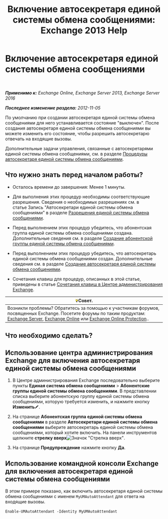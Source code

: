 ﻿---
title: 'Включение автосекретаря единой системы обмена сообщениями: Exchange 2013 Help'
TOCTitle: Включение автосекретаря единой системы обмена сообщениями
ms:assetid: 16667a8f-50ab-4bb8-9a05-0389511974b1
ms:mtpsurl: https://technet.microsoft.com/ru-ru/library/Aa996379(v=EXCHG.150)
ms:contentKeyID: 50487542
ms.date: 05/22/2018
mtps_version: v=EXCHG.150
ms.translationtype: MT
---

# Включение автосекретаря единой системы обмена сообщениями

 

_**Применимо к:** Exchange Online, Exchange Server 2013, Exchange Server 2016_

_**Последнее изменение раздела:** 2012-11-05_

По умолчанию при создании автосекретаря единой системы обмена сообщениями для него устанавливается состояние "выключен". После создания автосекретаря единой системы обмена сообщениями вы можете изменить его состояние, чтобы разрешить автосекретарю отвечать на входящие вызовы.

Дополнительные задачи управления, связанные с автосекретарями единой системы обмена сообщениями, см. в разделе [Процедуры автосекретаря единой системы обмена сообщениями](um-auto-attendant-procedures-exchange-2013-help.md).

## Что нужно знать перед началом работы?

  - Осталось времени до завершения: Менее 1 минуты.

  - Для выполнения этих процедур необходимы соответствующие разрешения. Сведения о необходимых разрешениях см. в статье Запись "Автосекретари единой системы обмена сообщениями" в разделе [Разрешения единой системы обмена сообщениями](unified-messaging-permissions-exchange-2013-help.md).

  - Перед выполнением этих процедур убедитесь, что абонентская группа единой системы обмена сообщениями создана. Дополнительные сведения см. в разделе [Создание абонентской группы единой системы обмена сообщениями](create-a-um-dial-plan-exchange-2013-help.md).

  - Перед выполнением этих процедур убедитесь, что автосекретарь единой системы обмена сообщениями создан. Дополнительные сведения см. в разделе [Создание автосекретаря единой системы обмена сообщениями](create-a-um-auto-attendant-exchange-2013-help.md).

  - Сочетания клавиш для процедур, описанных в этой статье, приведены в статье [Сочетания клавиш в Центре администрирования Exchange](keyboard-shortcuts-in-the-exchange-admin-center-exchange-online-protection-help.md).

<table>
<thead>
<tr class="header">
<th><img src="images/Bb124558.tip(EXCHG.150).gif" title="Совет" alt="Совет" />Совет.</th>
</tr>
</thead>
<tbody>
<tr class="odd">
<td>Возникли проблемы? Обратитесь за помощью к участникам форумов, посвященных Exchange. Посетите форумы по таким продуктам: <a href="https://go.microsoft.com/fwlink/p/?linkid=60612">Exchange Server</a>, <a href="https://go.microsoft.com/fwlink/p/?linkid=267542">Exchange Online</a> или <a href="https://go.microsoft.com/fwlink/p/?linkid=285351">Exchange Online Protection</a>..</td>
</tr>
</tbody>
</table>


## Что необходимо сделать?

## Использование центра администрирования Exchange для включения автосекретаря единой системы обмена сообщениями

1.  В Центре администрирования Exchange последовательно выберите пункты **Единая система обмена сообщениями** \> **Абонентские группы единой системы обмена сообщениями**. В представлении списка выберите абонентскую группу единой системы обмена сообщениями, которую требуется изменить, и нажмите кнопку **Изменить**![Значок редактирования](images/Bb124582.6f53ccb2-1f13-4c02-bea0-30690e6ea71d(EXCHG.150).gif "Значок редактирования").

2.  На странице **Абонентская группа единой системы обмена сообщениями** в разделе **Автосекретари единой системы обмена сообщениями** выберите автосекретарь единой системы обмена сообщениями, который хотите включить. На панели инструментов щелкните **стрелку вверх**![Значок "Стрелка вверх"](images/JJ150576.1732c727-328b-4a1a-b84d-6d7252c7dcab(EXCHG.150).gif "Значок \"Стрелка вверх\"").

3.  На странице **Предупреждение** нажмите кнопку **Да**.

## Использование командной консоли Exchange для включения автосекретаря единой системы обмена сообщениями

В этом примере показано, как включить автосекретаря единой системы обмена сообщениями с именем `MyUMAutoAttendant` для ответа на входящие вызовы.

    Enable-UMAutoAttendant -Identity MyUMAutoAttendant

